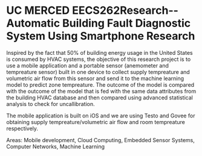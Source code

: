# UC MERCED EECS262Research-- Automatic Building Fault Diagnostic System Using Smartphone Research 


Inspired by the fact that 50% of building energy usage in the United States is consumed by HVAC systems, the objective of this research project is to use a mobile application and a portable sensor (anemometer and tempreature sensor) built in one device to collect supply tempreature and volumetric air flow from this sensor and send it to the machine learning model to predict zone tempreature. The outcome of the model is compared with the outcome of the model that is fed with the same data attributes from the building HVAC database and then compared using advanced statistical analysis to check for uncallibration. 

The mobile application is built on iOS and we are using Testo and Govee for obtaining supply tempreature/volumetric air flow and room tempreature respectively.

Areas: Mobile development, Cloud Computing, Embedded Sensor Systems, Computer Networks, Machine Learning
